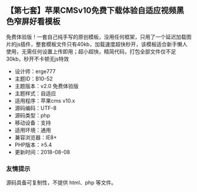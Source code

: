 ## 【第七套】苹果CMSv10免费下载体验自适应视频黑色窄屏好看模板

免费体验版！一套自己纯手写的原创模板，没用任何框架，只用了一个延迟加载图片的js插件，整套模板文件只有40kb，加载速度超快秒开，该模板适合新手懒人使用，无需任何设置上传即用；超小超快，精简代码，打包全部文件仅不足30kb，秒开不卡顿无js特效

- 设计师：erge777
- 主题ID：B10-52
- 主题版本：v2.0 免费体验版  
- 主题样式：自适应
- 适用程序：苹果cms v10.x
- 源码编码：UTF-8
- 源码类型：php
- 移动设备：支持
- 适用环境：通用
- 兼容浏览器：IE8+
- PHP版本：≥5.4
- 更新时间：2018-08-08 

### 友情提示

源码具备可复制性，不提供 html、php 等文件。